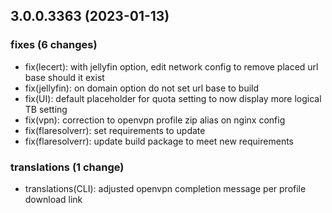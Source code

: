 ## 3.0.0.3363 (2023-01-13)

### fixes (6 changes)

- fix(lecert): with jellyfin option, edit network config to remove placed url base should it exist
- fix(jellyfin): on domain option do not set url base to build
- fix(UI): default placeholder for quota setting to now display more logical TB setting
- fix(vpn): correction to openvpn profile zip alias on nginx config
- fix(flaresolverr): set requirements to update
- fix(flaresolverr): update build package to meet new requirements

### translations (1 change)

- translations(CLI): adjusted openvpn completion message per profile download link
